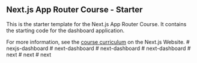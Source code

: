 ## Next.js App Router Course - Starter

This is the starter template for the Next.js App Router Course. It contains the starting code for the dashboard application.

For more information, see the [course curriculum](https://nextjs.org/learn) on the Next.js Website.
#   n e x j s - d a s h b o a r d  
 #   n e x t - d a s h b o a r d  
 #   n e x t - d a s h b o a r d  
 #   n e x t - d a s h b o a r d  
 #   n e x t  
 #   n e x t  
 #   n e x t  
 